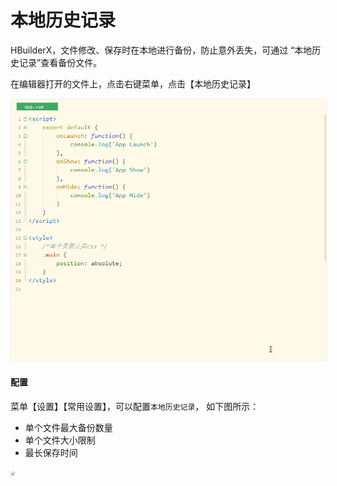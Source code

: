 # 本地历史记录

HBuilderX，文件修改、保存时在本地进行备份，防止意外丢失，可通过 “本地历史记录”查看备份文件。

在编辑器打开的文件上，点击右键菜单，点击【本地历史记录】

<img src="/static/snapshots/tutorial/file/localhistory.gif" style="zoom: 89%;border: 1px solid #eee;border-radius: 5px;"/>


#### 配置

菜单【设置】【常用设置】，可以配置`本地历史记录`， 如下图所示：

- 单个文件最大备份数量
- 单个文件大小限制
- 最长保存时间

<img src="/static/snapshots/tutorial/settings/localhistory_config.jpg" style="zoom: 40%;border-radius: 25px;border: 1px solid #eee;"/>